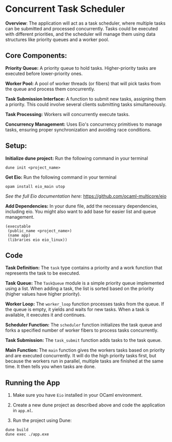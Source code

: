 # Concurrent Task Scheduler
**Overview**: The application will act as a task scheduler, where multiple tasks can be submitted and processed concurrently. Tasks could be executed with different priorities, and the scheduler will manage them using data structures like priority queues and a worker pool.

## Core Components:

**Priority Queue:** A priority queue to hold tasks. Higher-priority tasks are executed before lower-priority ones.

**Worker Pool:** A pool of worker threads (or fibers) that will pick tasks from the queue and process them concurrently.

**Task Submission Interface:** A function to submit new tasks, assigning them a priority. This could involve several clients submitting tasks simultaneously.

**Task Processing:** Workers will concurrently execute tasks.

**Concurrency Management:** Uses Eio's concurrency primitives to manage tasks, ensuring proper synchronization and avoiding race conditions.

## Setup:

**Initialize dune project:** Run the following command in your terminal

`dune init <project_name>`

**Get Eio:** Run the following command in your terminal

`opam install eio_main utop`

*See the full Eio documentation here:* https://github.com/ocaml-multicore/eio

**Add Dependencies:** In your dune file, add the necessary dependencies, including eio. You might also want to add base for easier list and queue management.

```
(executable
 (public_name <project_name>)
 (name app)
 (libraries eio eio_linux))
```

## Code

**Task Definition:** The `task` type contains a priority and a work function that represents the task to be executed.

**Task Queue:** The `TaskQueue` module is a simple priority queue implemented using a list. When adding a task, the list is sorted based on the priority (higher values have higher priority).

**Worker Loop:** The `worker_loop` function processes tasks from the queue. If the queue is empty, it yields and waits for new tasks. When a task is available, it executes it and continues.

**Scheduler Function:** The `scheduler` function initializes the task queue and forks a specified number of worker fibers to process tasks concurrently.

**Task Submission:** The `task_submit` function adds tasks to the task queue.

**Main Function:** The `main` function gives the workers tasks based on priority and are executed concurrently. It will do the high priority tasks first, but because the workers run in parallel, multiple tasks are finished at the same time. It then tells you when tasks are done. 

## Running the App

1. Make sure you have `Eio` installed in your OCaml environment.

2. Create a new dune project as described above and code the application in `app.ml`.

3. Run the project using Dune:

  ```
  dune build
  dune exec ./app.exe
  ```
